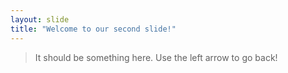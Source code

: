 ```yaml
---
layout: slide
title: "Welcome to our second slide!"
---
```

>It should be something here.
Use the left arrow to go back!
